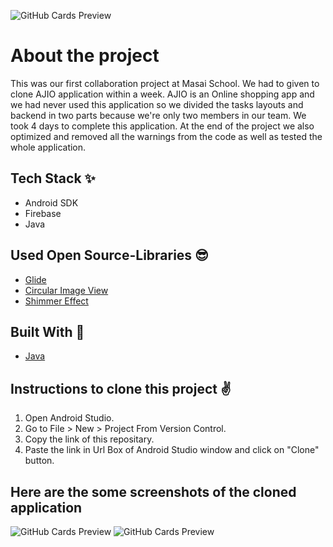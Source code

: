 ![GitHub Cards Preview](https://firebasestorage.googleapis.com/v0/b/ajio-f9ef3.appspot.com/o/Learn%20programming%20language%20(1).png?alt=media&token=d9fd6ceb-53ec-4176-910c-df6c508a0b1b)

# About the project
This was our first collaboration project at Masai School. We had to given to clone AJIO application within a week. AJIO is an Online shopping app and we
had never used this application so we divided the tasks layouts and backend in two parts because we're only two members in our team. 
We took 4 days to complete this application. At the end of the project we also optimized and removed all the warnings from the code as well as tested the whole application.

## Tech Stack ✨
- Android SDK
- Firebase 
- Java

## Used Open Source-Libraries 😎
- [Glide](https://github.com/bumptech/glide)
- [Circular Image View](https://github.com/hdodenhof/CircleImageView)
- [Shimmer Effect](https://facebook.github.io/shimmer-android/)

## Built With 🚀
- [Java](https://www.java.com/en/)

## Instructions to clone this project ✌
1. Open Android Studio.
2. Go to File > New > Project From Version Control.
3. Copy the link of this repositary.
4. Paste the link in Url Box of Android Studio window and click on "Clone" button.

## Here are the some screenshots of the cloned application
![GitHub Cards Preview](https://firebasestorage.googleapis.com/v0/b/ajio-f9ef3.appspot.com/o/Learn%20programming%20language%20(2).png?alt=media&token=2b7b2386-3cc5-4192-bb8c-32c809ed431c)
![GitHub Cards Preview](https://firebasestorage.googleapis.com/v0/b/ajio-f9ef3.appspot.com/o/Learn%20programming%20language%20(3).png?alt=media&token=802240f8-6800-453c-942c-ee436eedbce1)
